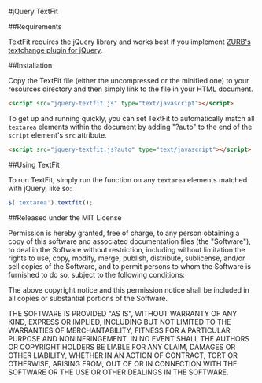 #jQuery TextFit

##Requirements

TextFit requires the jQuery library and works best if you implement [ZURB's textchange plugin for jQuery](http://www.zurb.com/playground/jquery-text-change-custom-event).

##Installation

Copy the TextFit file (either the uncompressed or the minified one) to your resources directory and then simply link to the file in your HTML document.

```html
<script src="jquery-textfit.js" type="text/javascript"></script>
```

To get up and running quickly, you can set TextFit to automatically match all `textarea` elements within the document by adding "?auto" to the end of the `script` element's `src` attribute.

```html
<script src="jquery-textfit.js?auto" type="text/javascript"></script>
```

##Using TextFit

To run TextFit, simply run the function on any `textarea` elements matched with jQuery, like so:

```javascript
$('textarea').textfit();
```

##Released under the MIT License

Permission is hereby granted, free of charge, to any person obtaining a copy of this software and associated documentation files (the "Software"), to deal in the Software without restriction, including without limitation the rights to use, copy, modify, merge, publish, distribute, sublicense, and/or sell copies of the Software, and to permit persons to whom the Software is furnished to do so, subject to the following conditions:

The above copyright notice and this permission notice shall be included in all copies or substantial portions of the Software.

THE SOFTWARE IS PROVIDED "AS IS", WITHOUT WARRANTY OF ANY KIND, EXPRESS OR IMPLIED, INCLUDING BUT NOT LIMITED TO THE WARRANTIES OF MERCHANTABILITY, FITNESS FOR A PARTICULAR PURPOSE AND NONINFRINGEMENT. IN NO EVENT SHALL THE AUTHORS OR COPYRIGHT HOLDERS BE LIABLE FOR ANY CLAIM, DAMAGES OR OTHER LIABILITY, WHETHER IN AN ACTION OF CONTRACT, TORT OR OTHERWISE, ARISING FROM, OUT OF OR IN CONNECTION WITH THE SOFTWARE OR THE USE OR OTHER DEALINGS IN THE SOFTWARE.